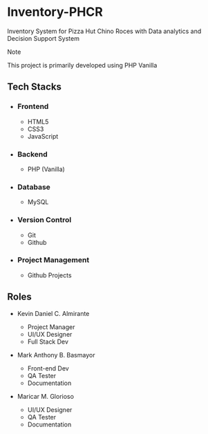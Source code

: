 # Inventory-PHCR
Inventory System for Pizza Hut Chino Roces with Data analytics and Decision Support System
>[!NOTE]
> This project is primarily developed using PHP Vanilla

## Tech Stacks

- ### Frontend
   - HTML5
   - CSS3
   - JavaScript

 - ### Backend
   - PHP (Vanilla)
  
- ### Database
  - MySQL

- ### Version Control
  - Git
  - Github

- ### Project Management
  - Github Projects
 

## Roles
- Kevin Daniel C. Almirante
  - Project Manager
  - UI/UX Designer
  - Full Stack Dev

- Mark Anthony B. Basmayor
    - Front-end Dev
    - QA Tester
    - Documentation
      
- Maricar M. Glorioso
  - UI/UX Designer
  - QA Tester
  - Documentation

 
